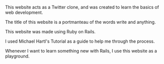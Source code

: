 This website acts as a Twitter clone, and was created to learn the basics of web development.

The title of this website is a portmanteau of the words write and anything.

This website was made using Ruby on Rails.

I used Michael Hartl's Tutorial as a guide to help me through the process.

Whenever I want to learn something new with Rails, I use this website as a playground.
